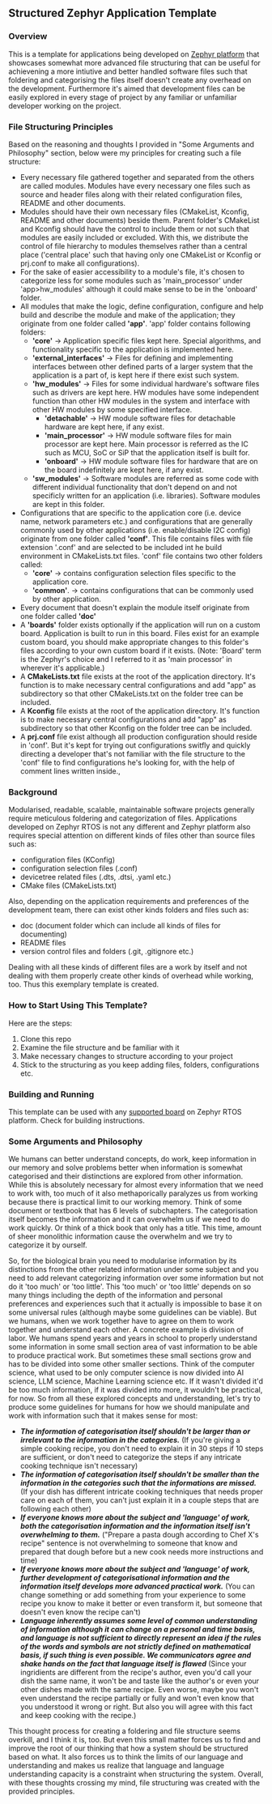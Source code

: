 ## Structured Zephyr Application Template


### Overview
This is a template for applications being developed on [Zephyr platform][zephyr_platform] that showcases somewhat more advanced file structuring that can be useful for achievening a more intiutive and better handled software files such that foldering and categorising the files itself doesn't create any overhead on the development. Furthermore it's aimed that development files can be easily explored in every stage of project by any familiar or unfamiliar developer working on the project. 

[zephyr_platform]: https://github.com/zephyrproject-rtos/zephyr

### File Structuring Principles
Based on the reasoning and thoughts I provided in "Some Arguments and Philosophy" section, below were my principles for creating such a file structure:
- Every necessary file gathered together and separated from the others are called modules. Modules have every necessary one files such as source and header files along with their related configuration files, README and other documents.
- Modules should have their own necessary files (CMakeList, Kconfig, README and other documents) beside them. Parent folder's CMakeList and Kconfig should have the control to include them or not such that modules are easily included or excluded. With this, we distribute the control of file hierarchy to modules themselves rather than a central place ('central place' such that having only one CMakeList or Kconfig or prj.conf to make all configurations). 
- For the sake of easier accessibility to a module's file, it's chosen to categorize less for some modules such as 'main_processor' under 'app>hw_modules' although it could make sense to be in the 'onboard' folder.
- All modules that make the logic, define configuration, configure and help build and describe the module and make of the application; they originate from one folder called **'app'**. 'app' folder contains following folders:
     - **'core'** -> Application specific files kept here. Special algorithms, and functionality specific to the application is implemented here.
     - **'external_interfaces'** -> Files for defining and implementing interfaces between other defined parts of a larger system that the application is a part of, is kept here if there exist such system.
     - **'hw_modules'** -> Files for some individual hardware's software files such as drivers are kept here. HW modules have some independent function than other HW modules in the system and interface with other HW modules by some specified interface.
          - **'detachable'** -> HW module software files for detachable hardware are kept here, if any exist.
          - **'main_processor'** -> HW module software files for main processor are kept here. Main processor is referred as the IC such as MCU, SoC or SiP that the application itself is built for.
          - **'onboard'** -> HW module software files for hardware that are on the board indefinitely are kept here, if any exist.
     - **'sw_modules'** -> Software modules are referred as some code with different individual functionality that don't depend on and not specificly written for an application (i.e. libraries). Software modules are kept in this folder.
- Configurations that are specific to the application core (i.e. device name, network parameters etc.) and configurations that are generally commonly used by other applications (i.e. enable/disable I2C config) originate from one folder called **'conf'**. This file contains files with file extension '.conf' and are selected to be included int he build environment in CMakeLists.txt files. 'conf' file contains two other folders called:
     - **'core'** -> contains configuration selection files specific to the application core.
     - **'common'**. -> contains configurations that can be commonly used by other application.  
- Every document that doesn't explain the module itself originate from one folder called **'doc'**
- A **'boards'** folder exists optionally if the application will run on a custom board. Application is built to run in this board. Files exist for an example custom board, you should make appropriate changes to this folder's files according to your own custom board if it exists. (Note: 'Board' term is the Zephyr's choice and I referred to it as 'main processor' in wherever it's applicable.)
- A **CMakeLists.txt** file exists at the root of the application directory. It's function is to make necessary central configurations and add "app" as subdirectory so that other CMakeLists.txt on the folder tree can be included.  
- A **Kconfig** file exists at the root of the application directory. It's function is to make necessary central configurations and add "app" as subdirectory so that other Kconfig on the folder tree can be included.  
- A **prj.conf** file exist although all production configuration should reside in 'conf'. But it's kept for trying out configurations switfly and quickly directing a developer that's not familiar with the file structure to the 'conf' file to find configurations he's looking for, with the help of comment lines written inside.,


### Background
Modularised, readable, scalable, maintainable software projects generally require meticulous foldering and categorization of files. Applications developed on Zephyr RTOS is not any different and Zephyr platform also requires special attention on different kinds of files other than source files such as: 
- configuration files (KConfig)
- configuration selection files (.conf)
- devicetree related files (.dts, .dtsi, .yaml etc.)
- CMake files (CMakeLists.txt)

Also, depending on the application requirements and preferences of the development team, there can exist other kinds folders and files such as:
- doc (document folder which can include all kinds of files for documenting)
- README files
- version control files and folders (.git, .gitignore etc.)

Dealing with all these kinds of different files are a work by itself and not dealing with them properly create other kinds of overhead while working, too. Thus this exemplary template is created.

### How to Start Using This Template?
Here are the steps:
1. Clone this repo
2. Examine the file structure and be familiar with it
3. Make necessary changes to structure according to your project
4. Stick to the structuring as you keep adding files, folders, configurations etc.


### Building and Running
This template can be used with any [supported board][supported_board] on Zephyr RTOS platform. Check for building instructions.

[supported_board]: https://docs.zephyrproject.org/latest/develop/index.html

### Some Arguments and Philosophy
We humans can better understand concepts, do work, keep information in our memory and solve problems better when information is somewhat categorised and their distinctions are explored from other information. While this is absolutely necessary for almost every information that we need to work with, too much of it also methaporically paralyzes us from working because there is practical limit to our working memory. Think of some document or textbook that has 6 levels of subchapters. The categorisation itself becomes the information and it can overwhelm us if we need to do work quickly. Or think of a thick book that only has a title. This time, amount of sheer monolithic information cause the overwhelm and we try to categorize it by ourself.

So, for the biological brain you need to modularise information by its distinctions from the other related information under some subject and you need to add relevant categorizing information over some information but not do it 'too much' or 'too little'. This 'too much' or 'too little' depends on so many things including the depth of the information and personal preferences and experiences such that it actually is impossible to base it on some universal rules (although maybe some guidelines can be viable). But we humans, when we work together have to agree on them to work together and understand each other. A concrete example is division of labor. We humans spend years and years in school to properly understand some information in some small section area of vast information to be able to produce practical work. But sometimes these small sections grow and has to be divided into some other smaller sections. Think of the computer science, what used to be only computer science is now divided into AI science, LLM science, Machine Learning science etc. If it wasn't divided it'd be too much information, if it was divided into more, it wouldn't be practical, for now. So from all these explored concepts and understanding, let's try to produce some guidelines for humans for how we should manipulate and work with information such that it makes sense for most: 
- ***The information of categorisation itself shouldn't be larger than or irrelevant to the information in the categories.*** (If you're giving a simple cooking recipe, you don't need to explain it in 30 steps if 10 steps are sufficient, or don't need to categorize the steps if any intricate cooking technique isn't necessary)
- ***The information of categorisation itself shouldn't be smaller than the information in the categories such that the informations are missed.*** (If your dish has different intricate cooking techniques that needs proper care on each of them, you can't just explain it in a couple steps that are following each other)
- ***If everyone knows more about the subject and 'language' of work, both the categorisation information and the information itself isn't overwhelming to them.*** ("Prepare a pasta dough according to Chef X's recipe" sentence is not overwhelming to someone that know and prepared that dough before but a new cook needs more instructions and time)
- ***If everyone knows more about the subject and 'language' of work, further development of categorisational information and the information itself develops more advanced practical work.*** (You can change something or add something from your experience to some recipe you know to make it better or even transform it, but someone that doesn't even know the recipe can't)
- ***Language inherently assumes some level of common understanding of information although it can change on a personal and time basis, and language is not sufficient to directly represent an idea if the rules of the words and symbols are not strictly defined on mathematical basis, if such thing is even possible. We communicators agree and shake hands on the fact that language itself is flawed*** (Since your ingridients are different from the recipe's author, even you'd call your dish the same name, it won't be and taste like the author's or even your other dishes made with the same recipe. Even worse, maybe you won't even understand the recipe partially or fully and won't even know that you understood it wrong or right. But also you will agree with this fact and keep cooking with the recipe.)

This thought process for creating a foldering and file structure seems overkill, and I think it is, too. But even this small matter forces us to find and improve the root of our thinking that how a system should be structured based on what. It also forces us to think the limits of our language and understanding and makes us realize that language and language understanding capacity is a constraint when structuring the system. Overall, with these thoughts crossing my mind, file structuring was created with the  provided principles.

